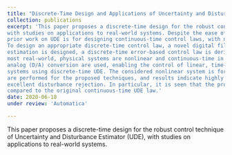 ```yaml
---
title: "Discrete-Time Design and Applications of Uncertainty and Disturbance Estimator"
collection: publications
excerpt: 'This paper proposes a discrete-time design for the robust control technique of Uncertainty and Disturbance Estimator (UDE),
with studies on applications to real-world systems. Despite the ease of implementation of discrete-time strategies, almost all
prior work on UDE is for designing continuous-time control laws, with no general, complete research for discrete-time design.
To design an appropriate discrete-time control law, a novel digital filter similar to the original analog filter for disturbance
estimation is designed, a discrete-time error-based control law is derived, and a detailed stability analysis is provided. However,
most real-world, physical systems are nonlinear and continuous-time in nature. Thus, the techniques of sampling and digital-
analog (D/A) conversion are used, enabling the control of linear, time-invariant as well as a class of nonlinear, continuous-time
systems using discrete-time UDE. The considered nonlinear system is for the phenomenon of wing-rock motion. Simulations
are performed for the proposed techniques, and results indicate highly accurate stabilization and tracking performance, with
excellent disturbance rejection. In particular, it is seen that the proposed control law is less sensitive to initial conditions when
compared to the original continuous-time UDE law.'
date: 2020-06-18
under review: 'Automatica'

---
```


This paper proposes a discrete-time design for the robust control technique of Uncertainty and Disturbance Estimator (UDE),
with studies on applications to real-world systems.
 

